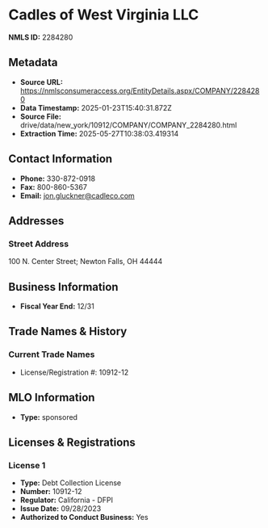 # Cadles of West Virginia LLC

**NMLS ID:** 2284280

## Metadata
- **Source URL:** https://nmlsconsumeraccess.org/EntityDetails.aspx/COMPANY/2284280
- **Data Timestamp:** 2025-01-23T15:40:31.872Z
- **Source File:** drive/data/new_york/10912/COMPANY/COMPANY_2284280.html
- **Extraction Time:** 2025-05-27T10:38:03.419314

## Contact Information
- **Phone:** 330-872-0918
- **Fax:** 800-860-5367
- **Email:** jon.gluckner@cadleco.com

## Addresses
### Street Address
100 N. Center Street; Newton Falls, OH 44444

## Business Information
- **Fiscal Year End:** 12/31

## Trade Names & History
### Current Trade Names
- License/Registration #: 10912-12

## MLO Information
- **Type:** sponsored

## Licenses & Registrations

### License 1
- **Type:** Debt Collection License
- **Number:** 10912-12
- **Regulator:** California - DFPI
- **Issue Date:** 09/28/2023
- **Authorized to Conduct Business:** Yes
